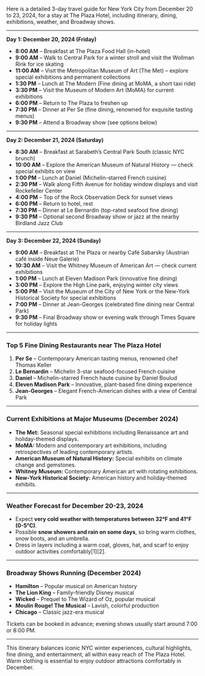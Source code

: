 Here is a detailed 3-day travel guide for New York City from December 20 to 23, 2024, for a stay at The Plaza Hotel, including itinerary, dining, exhibitions, weather, and Broadway shows.

---

**Day 1: December 20, 2024 (Friday)**

- **8:00 AM** – Breakfast at The Plaza Food Hall (in-hotel)
- **9:00 AM** – Walk to Central Park for a winter stroll and visit the Wollman Rink for ice skating
- **11:00 AM** – Visit the Metropolitan Museum of Art (The Met) – explore special exhibitions and permanent collections
- **1:30 PM** – Lunch at The Modern (Fine dining at MoMA, a short taxi ride)
- **3:30 PM** – Visit the Museum of Modern Art (MoMA) for current exhibitions
- **6:00 PM** – Return to The Plaza to freshen up
- **7:30 PM** – Dinner at Per Se (fine dining, renowned for exquisite tasting menus)
- **9:30 PM** – Attend a Broadway show (see options below)

---

**Day 2: December 21, 2024 (Saturday)**

- **8:30 AM** – Breakfast at Sarabeth’s Central Park South (classic NYC brunch)
- **10:00 AM** – Explore the American Museum of Natural History — check special exhibits on view
- **1:00 PM** – Lunch at Daniel (Michelin-starred French cuisine)
- **2:30 PM** – Walk along Fifth Avenue for holiday window displays and visit Rockefeller Center
- **4:00 PM** – Top of the Rock Observation Deck for sunset views
- **6:00 PM** – Return to hotel, rest
- **7:30 PM** – Dinner at Le Bernardin (top-rated seafood fine dining)
- **9:30 PM** – Optional second Broadway show or jazz at the nearby Birdland Jazz Club

---

**Day 3: December 22, 2024 (Sunday)**

- **9:00 AM** – Breakfast at The Plaza or nearby Café Sabarsky (Austrian café inside Neue Galerie)
- **10:30 AM** – Visit the Whitney Museum of American Art — check current exhibitions
- **1:00 PM** – Lunch at Eleven Madison Park (innovative fine dining)
- **3:00 PM** – Explore the High Line park, enjoying winter city views
- **5:00 PM** – Visit the Museum of the City of New York or the New-York Historical Society for special exhibitions
- **7:00 PM** – Dinner at Jean-Georges (celebrated fine dining near Central Park)
- **9:30 PM** – Final Broadway show or evening walk through Times Square for holiday lights

---

### Top 5 Fine Dining Restaurants near The Plaza Hotel

1. **Per Se** – Contemporary American tasting menus, renowned chef Thomas Keller
2. **Le Bernardin** – Michelin 3-star seafood-focused French cuisine
3. **Daniel** – Michelin-starred French haute cuisine by Daniel Boulud
4. **Eleven Madison Park** – Innovative, plant-based fine dining experience
5. **Jean-Georges** – Elegant French-American dishes with a view of Central Park

---

### Current Exhibitions at Major Museums (December 2024)

- **The Met:** Seasonal special exhibitions including Renaissance art and holiday-themed displays.
- **MoMA:** Modern and contemporary art exhibitions, including retrospectives of leading contemporary artists.
- **American Museum of Natural History:** Special exhibits on climate change and gemstones.
- **Whitney Museum:** Contemporary American art with rotating exhibitions.
- **New-York Historical Society:** American history and holiday-themed exhibits.

---

### Weather Forecast for December 20-23, 2024

- Expect **very cold weather with temperatures between 32°F and 41°F (0-5°C)**.
- Possible **snow showers and rain on some days**, so bring warm clothes, snow boots, and an umbrella.
- Dress in layers including a warm coat, gloves, hat, and scarf to enjoy outdoor activities comfortably[1][2].

---

### Broadway Shows Running (December 2024)

- **Hamilton** – Popular musical on American history
- **The Lion King** – Family-friendly Disney musical
- **Wicked** – Prequel to The Wizard of Oz, popular musical
- **Moulin Rouge! The Musical** – Lavish, colorful production
- **Chicago** – Classic jazz-era musical

Tickets can be booked in advance; evening shows usually start around 7:00 or 8:00 PM.

---

This itinerary balances iconic NYC winter experiences, cultural highlights, fine dining, and entertainment, all within easy reach of The Plaza Hotel. Warm clothing is essential to enjoy outdoor attractions comfortably in December.